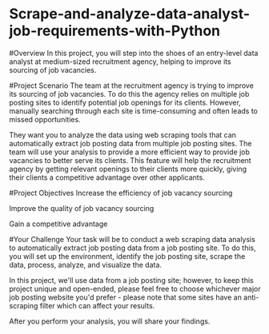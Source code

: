 # Scrape-and-analyze-data-analyst-job-requirements-with-Python

#Overview
In this project, you will step into the shoes of an entry-level data analyst at medium-sized recruitment agency, helping to improve its sourcing of job vacancies.

#Project Scenario
The team at the recruitment agency is trying to improve its sourcing of job vacancies. To do this the agency relies on multiple job posting sites to identify potential job openings for its clients. However, manually searching through each site is time-consuming and often leads to missed opportunities.

They want you to analyze the data using web scraping tools that can automatically extract job posting data from multiple job posting sites. The team will use your analysis to provide a more efficient way to provide job vacancies to better serve its clients. This feature will help the recruitment agency by getting relevant openings to their clients more quickly, giving their clients a competitive advantage over other applicants.

#Project Objectives
Increase the efficiency of job vacancy sourcing

Improve the quality of job vacancy sourcing

Gain a competitive advantage

#Your Challenge
Your task will be to conduct a web scraping data analysis to automatically extract job posting data from a job posting site. To do this, you will set up the environment, identify the job posting site, scrape the data, process, analyze, and visualize the data.

In this project, we'll use data from a job posting site; however, to keep this project unique and open-ended, please feel free to choose whichever major job posting website you'd prefer - please note that some sites have an anti-scraping filter which can affect your results.

After you perform your analysis, you will share your findings.
